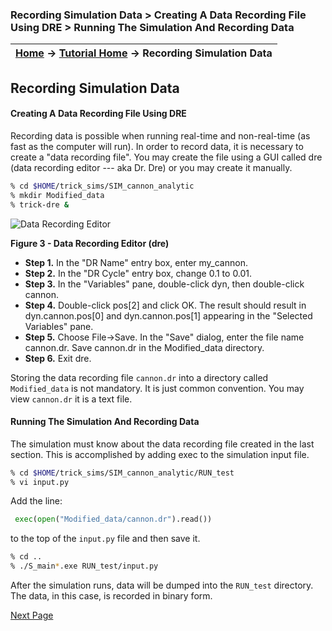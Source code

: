 ### Recording Simulation Data > Creating A Data Recording File Using DRE > Running The Simulation And Recording Data

| [Home](/trick) → [Tutorial Home](Tutorial) → Recording Simulation Data |
|----------------------------------------------------------------------|

<!-- Section -->
<a id=recording-simulation-data></a>
## Recording Simulation Data

<a id=creating-a-data-recording-file-using-dre></a>
#### Creating A Data Recording File Using DRE

Recording data is possible when running real-time and non-real-time (as fast as
the computer will run). In order to record data, it is necessary to create a
"data recording file". You may create the file using a GUI called dre (data
recording editor --- aka Dr. Dre) or you may create it manually.

```bash
% cd $HOME/trick_sims/SIM_cannon_analytic
% mkdir Modified_data
% trick-dre &
```

![Data Recording Editor](images/dre.png)

**Figure 3 - Data Recording Editor (dre)**

* **Step 1.** In the "DR Name" entry box, enter my_cannon.
* **Step 2.** In the "DR Cycle" entry box, change 0.1 to 0.01.
* **Step 3.** In the "Variables" pane, double-click dyn, then double-click cannon.
* **Step 4.** Double-click pos[2] and click OK. The result should result in  dyn.cannon.pos[0]
and dyn.cannon.pos[1] appearing in the "Selected Variables" pane.
* **Step 5.** Choose File->Save. In the "Save" dialog, enter the file name
cannon.dr. Save cannon.dr in the Modified_data directory.
* **Step 6.** Exit dre.

Storing the data recording file `cannon.dr` into a directory called `Modified_data`
is not mandatory. It is just common convention. You may view `cannon.dr` it is a
text file.

<a id=running-the-simulation-and-recording-data></a>
#### Running The Simulation And Recording Data

The simulation must know about the data recording file created in the last
section. This is accomplished by adding exec to the simulation input file.

```bash
% cd $HOME/trick_sims/SIM_cannon_analytic/RUN_test
% vi input.py
```

Add the line:

```python
 exec(open("Modified_data/cannon.dr").read())
```
to the top of the `input.py` file and then save it.

```bash
% cd ..
% ./S_main*.exe RUN_test/input.py
```

After the simulation runs, data will be dumped into the `RUN_test` directory.
The data, in this case, is recorded in binary form.

[Next Page](ATutPlottingData)
